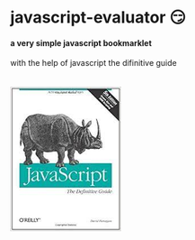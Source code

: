 # javascript-evaluator 😏                                                            
#### a very simple javascript bookmarklet 
 
with the help of javascript the difinitive guide<br/><br/><br/>
![difinitive guide](download.jpg)
